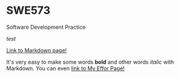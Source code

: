 # SWE573
Software Development Practice

*test*

[Link to Markdown page!](https://guides.github.com/features/mastering-markdown/)

It's very easy to make some words **bold** and other words *italic* with Markdown. 
You can even [link to My Effor Page!](https://github.com/haticeaydinn/SWE573/wiki)